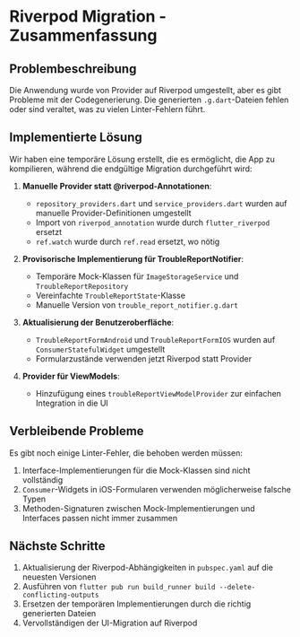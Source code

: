 # Riverpod Migration - Zusammenfassung

## Problembeschreibung

Die Anwendung wurde von Provider auf Riverpod umgestellt, aber es gibt Probleme mit der Codegenerierung. Die generierten `.g.dart`-Dateien fehlen oder sind veraltet, was zu vielen Linter-Fehlern führt.

## Implementierte Lösung

Wir haben eine temporäre Lösung erstellt, die es ermöglicht, die App zu kompilieren, während die endgültige Migration durchgeführt wird:

1. **Manuelle Provider statt @riverpod-Annotationen**:
   - `repository_providers.dart` und `service_providers.dart` wurden auf manuelle Provider-Definitionen umgestellt
   - Import von `riverpod_annotation` wurde durch `flutter_riverpod` ersetzt
   - `ref.watch` wurde durch `ref.read` ersetzt, wo nötig

2. **Provisorische Implementierung für TroubleReportNotifier**:
   - Temporäre Mock-Klassen für `ImageStorageService` und `TroubleReportRepository`
   - Vereinfachte `TroubleReportState`-Klasse
   - Manuelle Version von `trouble_report_notifier.g.dart` 

3. **Aktualisierung der Benutzeroberfläche**:
   - `TroubleReportFormAndroid` und `TroubleReportFormIOS` wurden auf `ConsumerStatefulWidget` umgestellt
   - Formularzustände verwenden jetzt Riverpod statt Provider

4. **Provider für ViewModels**:
   - Hinzufügung eines `troubleReportViewModelProvider` zur einfachen Integration in die UI

## Verbleibende Probleme

Es gibt noch einige Linter-Fehler, die behoben werden müssen:

1. Interface-Implementierungen für die Mock-Klassen sind nicht vollständig
2. `Consumer`-Widgets in iOS-Formularen verwenden möglicherweise falsche Typen
3. Methoden-Signaturen zwischen Mock-Implementierungen und Interfaces passen nicht immer zusammen

## Nächste Schritte

1. Aktualisierung der Riverpod-Abhängigkeiten in `pubspec.yaml` auf die neuesten Versionen
2. Ausführen von `flutter pub run build_runner build --delete-conflicting-outputs`
3. Ersetzen der temporären Implementierungen durch die richtig generierten Dateien
4. Vervollständigen der UI-Migration auf Riverpod 